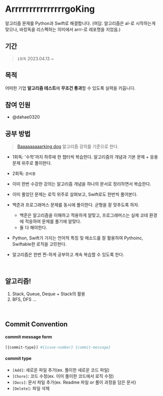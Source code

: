 # ArrrrrrrrrrrrrrrgoKing 
알고리즘 문제를 Python과 Swift로 해결합니다.
(여담. 알고리즘은 al-로 시작하는게 맞으나, 바킹독을 리스펙하는 의미에서 arrr-로 레포명을 지었음.)

## 기간
> `1회독` 2023.04.13 ~

## 목적
어떠한 기업 **알고리즘 테스트**에 **무조건 통과**할 수 있도록 실력을 키웁니다.

## 참여 인원
- @dahae0320

## 공부 방법
> [Baaaaaaaaarking dog](https://github.com/encrypted-def/basic-algo-lecture) 알고리즘 강의를 기준으로 한다.
* 1회독: '수학'까지 하루에 한 챕터씩 복습한다. 알고리즘의 개념과 기본 문제 + 응용 문제 위주로 풀이한다.
* 2회독: `준비중`
 
* 이미 한번 수강한 강의는 알고리즘 개념을 하나의 문서로 정리하면서 복습한다.
* 이미 풀었던 문제는 로직 위주로 살펴보고, Swift로도 한번씩 풀어본다.
* 백준과 프로그래머스 문제를 동시에 풀이한다. 균형을 잘 맞추도록 하자.
    * 백준은 알고리즘을 이해하고 적용하게 알맞고, 프로그래머스는 실제 코테 환경에 적응하여 문제를 풀기에 알맞다.
    * 둘 다 해야한다.
* Python, Swift가 가지는 언어적 특징 및 메소드를 잘 활용하여 Pythoinc, Swiftable한 로직을 고민한다.
* 알고리즘은 한번 찐-하게 공부하고 계속 복습할 수 있도록 한다.

<br>

## 알고리즘!
1. Stack, Queue, Deque + Stack의 활용
2. BFS, DFS
...

<br>

## Commit Convention
#### commit message form
```bash
[{commit-type}] #{issue-number} {commit-message}
```

#### commit type
* `[Add]`: 새로운 파일 추가(ex. 풀이한 새로운 코드 파일)
* `[Chore]`: 코드 수정(ex. 이미 풀이한 코드에서 로직 수정)
* `[Docs]`: 문서 파일 추가(ex. Readme 파일 or 풀이 과정을 담은 문서)
* `[Delete]`: 파일 삭제
